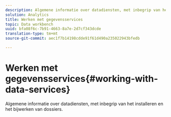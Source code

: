 ```yaml
---
description: Algemene informatie over datadiensten, met inbegrip van het installeren en het bijwerken van dossiers.
solution: Analytics
title: Werken met gegevensservices
topic: Data workbench
uuid: bfa08f6c-7b91-4663-8a7e-2d7cf343dcde
translation-type: tm+mt
source-git-commit: aec1f7b14198cdde91f61d490a235022943bfedb

---
```



# Werken met gegevensservices{#working-with-data-services}

Algemene informatie over datadiensten, met inbegrip van het installeren en het bijwerken van dossiers.

